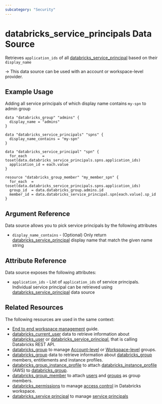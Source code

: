 ```yaml
---
subcategory: "Security"
---
```


# databricks_service_principals Data Source

Retrieves `application_ids` of all [databricks_service_principal](../resources/service_principal.md) based on their `display_name`

-> This data source can be used with an account or workspace-level provider.

## Example Usage

Adding all service principals of which display name contains `my-spn` to admin group

```hcl
data "databricks_group" "admins" {
  display_name = "admins"
}

data "databricks_service_principals" "spns" {
  display_name_contains = "my-spn"
}

data "databricks_service_principal" "spn" {
  for_each       = toset(data.databricks_service_principals.spns.application_ids)
  application_id = each.value
}

resource "databricks_group_member" "my_member_spn" {
  for_each  = toset(data.databricks_service_principals.spns.application_ids)
  group_id  = data.databricks_group.admins.id
  member_id = data.databricks_service_principal.spn[each.value].sp_id
}
```

## Argument Reference

Data source allows you to pick service principals by the following attributes

- `display_name_contains` - (Optional) Only return [databricks_service_principal](service_principal.md) display name that match the given name string

## Attribute Reference

Data source exposes the following attributes:

- `application_ids` - List of `application_ids` of service principals.  Individual service principal can be retrieved using [databricks_service_principal](service_principal.md) data source

## Related Resources

The following resources are used in the same context:

- [End to end workspace management](../guides/workspace-management.md) guide.
- [databricks_current_user](current_user.md) data to retrieve information about [databricks_user](../resources/user.md) or [databricks_service_principal](../resources/service_principal.md), that is calling Databricks REST API.
- [databricks_group](../resources/group.md) to manage [Account-level](https://docs.databricks.com/aws/en/admin/users-groups/groups) or [Workspace-level](https://docs.databricks.com/aws/en/admin/users-groups/workspace-local-groups) groups.
- [databricks_group](group.md) data to retrieve information about [databricks_group](../resources/group.md) members, entitlements and instance profiles.
- [databricks_group_instance_profile](../resources/group_instance_profile.md) to attach [databricks_instance_profile](../resources/instance_profile.md) (AWS) to [databricks_group](../resources/group.md).
- [databricks_group_member](../resources/group_member.md) to attach [users](../resources/user.md) and [groups](../resources/group.md) as group members.
- [databricks_permissions](../resources/permissions.md) to manage [access control](https://docs.databricks.com/security/access-control/index.html) in Databricks workspace.
- [databricks_service principal](../resources/service_principal.md) to manage [service principals](../resources/service_principal.md)
